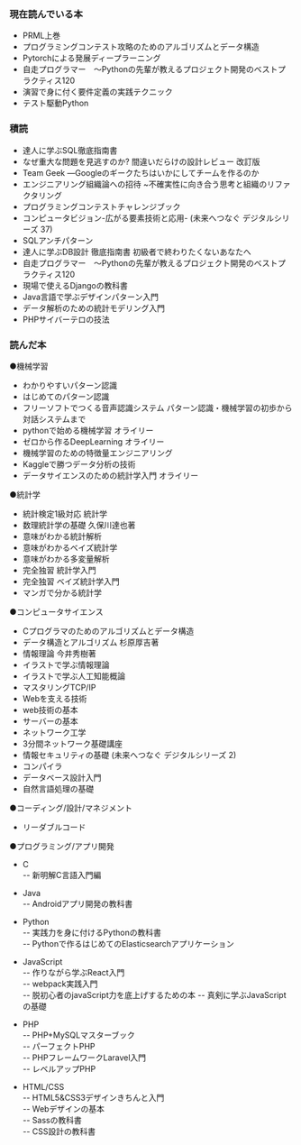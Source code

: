 ### 現在読んでいる本
- PRML上巻
- プログラミングコンテスト攻略のためのアルゴリズムとデータ構造
- Pytorchによる発展ディープラーニング
- 自走プログラマー　～Pythonの先輩が教えるプロジェクト開発のベストプラクティス120
- 演習で身に付く要件定義の実践テクニック
- テスト駆動Python


### 積読
- 達人に学ぶSQL徹底指南書
- なぜ重大な問題を見逃すのか? 間違いだらけの設計レビュー 改訂版
- Team Geek ―Googleのギークたちはいかにしてチームを作るのか
- エンジニアリング組織論への招待 ~不確実性に向き合う思考と組織のリファクタリング
- プログラミングコンテストチャレンジブック
- コンピュータビジョン-広がる要素技術と応用-  (未来へつなぐ デジタルシリーズ 37)
- SQLアンチパターン
- 達人に学ぶDB設計 徹底指南書 初級者で終わりたくないあなたへ
- 自走プログラマー　～Pythonの先輩が教えるプロジェクト開発のベストプラクティス120
- 現場で使えるDjangoの教科書
- Java言語で学ぶデザインパターン入門
- データ解析のための統計モデリング入門
- PHPサイバーテロの技法



### 読んだ本

●機械学習  
- わかりやすいパターン認識
- はじめてのパターン認識
- フリーソフトでつくる音声認識システム パターン認識・機械学習の初歩から対話システムまで
- pythonで始める機械学習 オライリー  
- ゼロから作るDeepLearning オライリー
- 機械学習のための特徴量エンジニアリング
- Kaggleで勝つデータ分析の技術
- データサイエンスのための統計学入門 オライリー

●統計学
- 統計検定1級対応 統計学
- 数理統計学の基礎 久保川達也著 
- 意味がわかる統計解析
- 意味がわかるベイズ統計学
- 意味がわかる多変量解析
- 完全独習 統計学入門  
- 完全独習 ベイズ統計学入門  
- マンガで分かる統計学

●コンピュータサイエンス
- Cプログラマのためのアルゴリズムとデータ構造
- データ構造とアルゴリズム 杉原厚吉著
- 情報理論 今井秀樹著
- イラストで学ぶ情報理論
- イラストで学ぶ人工知能概論
- マスタリングTCP/IP
- Webを支える技術
- web技術の基本
- サーバーの基本
- ネットワーク工学 
- 3分間ネットワーク基礎講座
- 情報セキュリティの基礎 (未来へつなぐ デジタルシリーズ 2)
- コンパイラ
- データベース設計入門
- 自然言語処理の基礎


●コーディング/設計/マネジメント
- リーダブルコード



●プログラミング/アプリ開発
- C  
-- 新明解C言語入門編  

- Java  
-- Androidアプリ開発の教科書

- Python  
-- 実践力を身に付けるPythonの教科書  
-- Pythonで作るはじめてのElasticsearchアプリケーション

- JavaScript  
-- 作りながら学ぶReact入門  
-- webpack実践入門    
-- 脱初心者のjavaScript力を底上げするための本
-- 真剣に学ぶJavaScriptの基礎

- PHP  
-- PHP+MySQLマスターブック      
-- パーフェクトPHP  
-- PHPフレームワークLaravel入門  
-- レベルアップPHP  

- HTML/CSS  
-- HTML5&CSS3デザインきちんと入門  
-- Webデザインの基本  
-- Sassの教科書  
-- CSS設計の教科書  
